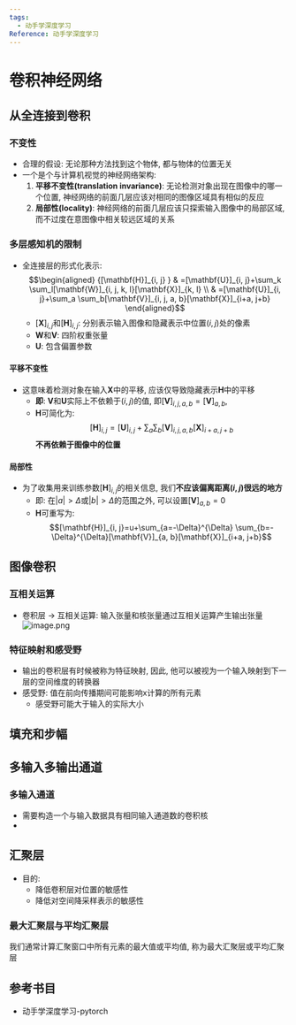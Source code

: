 ```yaml
---
tags:
  - 动手学深度学习
Reference: 动手学深度学习
---
```

# 卷积神经网络
## 从全连接到卷积
### 不变性
- 合理的假设: 无论那种方法找到这个物体, 都与物体的位置无关
- 一个是个与计算机视觉的神经网络架构:
	1. **平移不变性(translation invariance)**: 无论检测对象出现在图像中的哪一个位置, 神经网络的前面几层应该对相同的图像区域具有相似的反应
	2. **局部性(locality)**: 神经网络的前面几层应该只探索输入图像中的局部区域, 而不过度在意图像中相关较远区域的关系

### 多层感知机的限制
- 全连接层的形式化表示: $$\begin{aligned}
{[\mathbf{H}]_{i, j} } & =[\mathbf{U}]_{i, j}+\sum_k \sum_l[\mathbf{W}]_{i, j, k, l}[\mathbf{X}]_{k, l} \\
& =[\mathbf{U}]_{i, j}+\sum_a \sum_b[\mathbf{V}]_{i, j, a, b}[\mathbf{X}]_{i+a, j+b}
\end{aligned}$$
	- $[\mathbf{X}]_{i, j}$和$[\mathbf{H}]_{i, j}$: 分别表示输入图像和隐藏表示中位置$(i, j)$处的像素
	- $\mathbf{W}$和$\mathbf{V}$: 四阶权重张量
	- $\mathbf{U}$: 包含偏置参数

#### 平移不变性
- 这意味着检测对象在输入$\mathbf{X}$中的平移, 应该仅导致隐藏表示$\mathbf{H}$中的平移
	- **即**: $\mathbf{V}$和$\mathbf{U}$实际上不依赖于$(i,j)$的值, 即$[\mathbf{V}]_{i, j, a, b} =  [\mathbf{V}]_{a, b}$,
	- $\mathbf{H}$可简化为:$$[\mathbf{H}]_{i, j}=[\mathbf{U}]_{i, j}+\sum_a \sum_b[\mathbf{V}]_{i, j, a, b}[\mathbf{X}]_{i+a, j+b}$$
**不再依赖于图像中的位置**

#### 局部性
- 为了收集用来训练参数$[\mathbf{H}]_{i, j}$的相关信息, 我们**不应该偏离距离$(i,j)$很远的地方**
	- 即: 在$|a|>\Delta$或$|b|>\Delta$的范围之外, 可以设置$[\mathbf{V}]_{a, b}=0$
	- $\mathbf{H}$可重写为:$$[\mathbf{H}]_{i, j}=u+\sum_{a=-\Delta}^{\Delta} \sum_{b=-\Delta}^{\Delta}[\mathbf{V}]_{a, b}[\mathbf{X}]_{i+a, j+b}$$

## 图像卷积
### 互相关运算
- 卷积层 -> 互相关运算: 输入张量和核张量通过互相关运算产生输出张量![image.png](https://jiunian-pic-1310185536.cos.ap-nanjing.myqcloud.com/picgo%2F20231025124615.png)

### 特征映射和感受野
- 输出的卷积层有时候被称为特征映射, 因此, 他可以被视为一个输入映射到下一层的空间维度的转换器
- 感受野: 值在前向传播期间可能影响x计算的所有元素
	- 感受野可能大于输入的实际大小

## 填充和步幅

## 多输入多输出通道
### 多输入通道
- 需要构造一个与输入数据具有相同输入通道数的卷积核
- 

## 汇聚层
- 目的:
	- 降低卷积层对位置的敏感性
	- 降低对空间降采样表示的敏感性

### 最大汇聚层与平均汇聚层
我们通常计算汇聚窗口中所有元素的最大值或平均值, 称为最大汇聚层或平均汇聚层

## 参考书目
- 动手学深度学习-pytorch